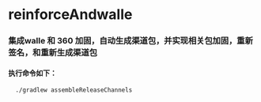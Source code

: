 # reinforceAndwalle

### 集成walle 和 360 加固，自动生成渠道包，并实现相关包加固，重新签名，和重新生成渠道包

#### 执行命令如下：

```
  ./gradlew assembleReleaseChannels
```
